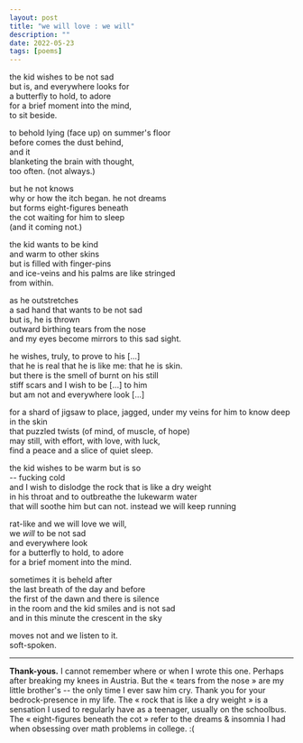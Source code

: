 ```yaml
---
layout: post
title: "we will love : we will"
description: ""
date: 2022-05-23
tags: [poems]
---
```

  
the kid wishes to be not sad  
but is, and everywhere looks for  
a butterfly to hold, to adore  
for a brief moment into the mind,  
to sit beside.  
  
to behold lying (face up) on summer's floor  
before comes the dust behind,  
and it  
blanketing the brain with thought,  
too often. (not always.)  
  
but he not knows  
why or how the itch began. he not dreams  
but forms eight-figures beneath  
the cot waiting for him to sleep  
(and it coming not.)  
  
the kid wants to be kind  
and warm to other skins  
but is filled with finger-pins  
and ice-veins and his palms are like stringed  
from within.  
  
as he outstretches  
a sad hand that wants to be not sad  
but is, he is thrown  
outward birthing tears from the nose  
and my eyes become mirrors to this sad sight.  
  
he wishes, truly, to prove to his [...]  
that he is real that he is like me: that he is skin.  
but there is the smell of burnt on his still  
stiff scars and I wish to be [...] to him  
but am not and everywhere look [...]  
  
for a shard of jigsaw to place, jagged, under
my veins for him to know deep in the skin  
that puzzled twists (of mind, of muscle, of hope)  
may still, with effort, with love, with luck,  
find a peace and a slice of quiet sleep.  
  
the kid wishes to be warm but is so  
-- fucking cold  
and I wish to dislodge the rock that is like a dry weight  
in his throat and to outbreathe the lukewarm water  
that will soothe him but can not. instead we will keep running  
  
rat-like and we will love we will,  
we *will* to be not sad  
and everywhere look  
for a butterfly to hold, to adore  
for a brief moment into the mind.  
  
sometimes it is beheld after  
the last breath of the day and before  
the first of the dawn and there is silence  
in the room and the kid smiles and is not sad  
and in this minute the crescent in the sky  
  
moves not and we listen to it.  
soft-spoken.  

---

**Thank-yous.** I cannot remember where or when I wrote this one. Perhaps after breaking my knees in Austria. But the « tears from the nose » are my little brother's -- the only time I ever saw him cry. Thank you for your bedrock-presence in my life. The « rock that is like a dry weight » is a sensation I used to regularly have as a teenager, usually on the schoolbus. The « eight-figures beneath the cot » refer to the dreams & insomnia I had when obsessing over math problems in college. :(
